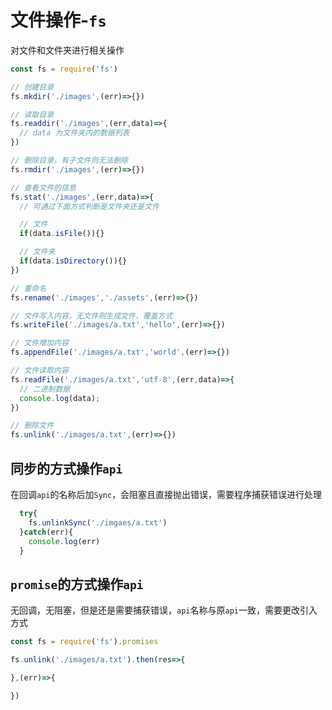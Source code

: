 # 文件操作-`fs`

对文件和文件夹进行相关操作

```js
const fs = require('fs')

// 创建目录
fs.mkdir('./images',(err)=>{})

// 读取目录
fs.readdir('./images',(err,data)=>{
  // data 为文件夹内的数据列表
})

// 删除目录，有子文件则无法删除
fs.rmdir('./images',(err)=>{})

// 查看文件的信息
fs.stat('./images',(err,data)=>{
  // 可通过下面方式判断是文件夹还是文件

  // 文件
  if(data.isFile()){}

  // 文件夹
  if(data.isDirectory()){}
})

// 重命名
fs.rename('./images','./assets',(err)=>{})

// 文件写入内容，无文件则生成文件，覆盖方式
fs.writeFile('./images/a.txt','hello',(err)=>{})

// 文件增加内容
fs.appendFile('./images/a.txt','world',(err)=>{})

// 文件读取内容
fs.readFile('./images/a.txt','utf-8',(err,data)=>{
  // 二进制数据
  console.log(data);
})

// 删除文件
fs.unlink('./images/a.txt',(err)=>{})

```

## 同步的方式操作`api`

在回调`api`的名称后加`Sync`，会阻塞且直接抛出错误，需要程序捕获错误进行处理

```js
  try{
    fs.unlinkSync('./imgaes/a.txt')
  }catch(err){
    console.log(err)
  }
```

## `promise`的方式操作`api`

无回调，无阻塞，但是还是需要捕获错误，`api`名称与原`api`一致，需要更改引入方式

```js
const fs = require('fs').promises

fs.unlink('./images/a.txt').then(res=>{

},(err)=>{

})
```
